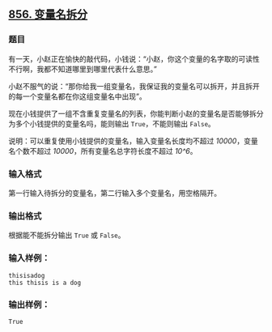 ## [856. 变量名拆分](https://www.acwing.com/problem/content/858/)

### 题目

有一天，小赵正在愉快的敲代码，小钱说：“小赵，你这个变量的名字取的可读性不行啊，我都不知道哪里到哪里代表什么意思。”

小赵不服气的说：“那你给我一组变量名，我保证我的变量名可以拆开，并且拆开的每一个变量名都在你这组变量名中出现”。

现在小钱提供了一组不含重复变量名的列表，你能判断小赵的变量名是否能够拆分为多个小钱提供的变量名吗，能则输出 `True`，不能则输出 `False`。

说明：可以重复使用小钱提供的变量名，输入变量名长度均不超过 *10000*，变量名个数不超过 *10000*，所有变量名总字符长度不超过 *10^6*。

### 输入格式

第一行输入待拆分的变量名，第二行输入多个变量名，用空格隔开。

### 输出格式

根据能不能拆分输出 `True` 或 `False`。

### 输入样例：

```
thisisadog
this thisis is a dog
```

### 输出样例：

```
True
```
